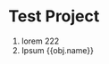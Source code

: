 <script type="text/javascript" src="data.json" ></script>
# Test Project
1. lorem 222
2. Ipsum {{obj.name}}

